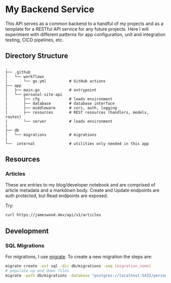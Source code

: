 # My Backend Service

This API serves as a common backend to a handful of my projects and as a template for a RESTful API service for any future projects. Here I will experiment with different patterns for app configuration, unit and integration testing, CICD pipelines, etc.

## Directory Structure
```
.
├── .github
│   └── workflows
|       └── go.yml          # GitHub actions
├── app
│   ├── main.go             # entrypoint
│   └── personal-site-api
|       ├── cfg             # loads environment
|       ├── database        # database interface
|       ├── middleware      # cors, auth, logging
|       ├── resources       # REST resources (handlers, models, routes)
|       └── server          # loads environment
|
├── db                
│   └── migrations          # migrations
|       
└──  internal               # utilities only needed in this app
```

## Resources 

### Articles
These are entries to my blog/developer notebook and are comprised of article metadata and a markdown body.
Create and Update endpoints are auth protected, but Read endpoints are exposed. 

Try:
```sh
curl https://jameswood.dev/api/v1/articles
```

## Development

### SQL Migrations
For migrations, I use [migrate](https://github.com/golang-migrate/migrate). To create a new migration the steps are:
```bash
migrate create -ext sql -dir db/migrations -seq [migration_name]
# populate up and down files
migrate -path db/migrations -database "postgres://localhost:5432/personal_site?sslmode=disable" up
``` 